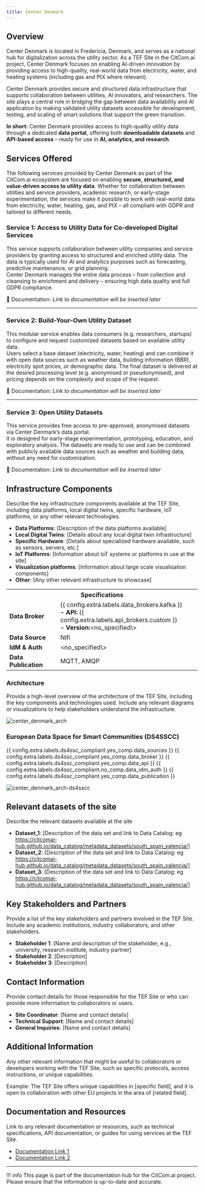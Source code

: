 ```yaml
---
title: Center Denmark
---
```


## Overview

Center Denmark is located in Fredericia, Denmark, and serves as a national hub for digitalization across the utility sector. As a TEF Site in the CitCom.ai project, Center Denmark focuses on enabling AI-driven innovation by providing access to high-quality, real-world data from electricity, water, and heating systems (including gas and PtX where relevant).

Center Denmark provides secure and structured data infrastructure that supports collaboration between utilities, AI innovators, and researchers. The site plays a central role in bridging the gap between data availability and AI application by making validated utility datasets accessible for development, testing, and scaling of smart solutions that support the green transition.

**In short:** Center Denmark provides access to high-quality utility data through a dedicated **data portal**, offering both **downloadable datasets** and **API-based access** – ready for use in **AI, analytics, and research**.

## Services Offered

The following services provided by Center Denmark as part of the CitCom.ai ecosystem are focused on enabling **secure, structured, and value-driven access to utility data**. Whether for collaboration between utilities and service providers, academic research, or early-stage experimentation, the services make it possible to work with real-world data from electricity, water, heating, gas, and PtX – all compliant with GDPR and tailored to different needs.

### Service 1: Access to Utility Data for Co-developed Digital Services  
This service supports collaboration between utility companies and service providers by granting access to structured and enriched utility data. The data is typically used for AI and analytics purposes such as forecasting, predictive maintenance, or grid planning.  
Center Denmark manages the entire data process – from collection and cleansing to enrichment and delivery – ensuring high data quality and full GDPR compliance.

📄 Documentation: *Link to documentation will be inserted later*

---

### Service 2: Build-Your-Own Utility Dataset  
This modular service enables data consumers (e.g. researchers, startups) to configure and request customized datasets based on available utility data.  
Users select a base dataset (electricity, water, heating) and can combine it with open data sources such as weather data, building information (BBR), electricity spot prices, or demographic data. The final dataset is delivered at the desired processing level (e.g. anonymised or pseudonymised), and pricing depends on the complexity and scope of the request.

📄 Documentation: *Link to documentation will be inserted later*

---

### Service 3: Open Utility Datasets  
This service provides free access to pre-approved, anonymised datasets via Center Denmark’s data portal.  
It is designed for early-stage experimentation, prototyping, education, and exploratory analysis. The datasets are ready to use and can be combined with publicly available data sources such as weather and building data, without any need for customization.

📄 Documentation: *Link to documentation will be inserted later*


## Infrastructure Components

Describe the key infrastructure components available at the TEF Site, including data platforms, local digital twins, specific hardware, IoT platforms, or any other relevant technologies.

- **Data Platforms**: [Description of the data platforms available]
- **Local Digital Twins**: [Details about any local digital twin infrastructure]
- **Specific Hardware**: [Details about specialized hardware available, such as sensors, servers, etc.]
- **IoT Platforms**: [Information about IoT systems or platforms in use at the site]
- **Visualization platforms**: [Information about large scale visualisation components]
- **Other**: [Any other relevant infrastructure to showcase]

<table>
  <tr>
    <th colspan="2" style="text-align: center;">Specifications</th>
  </tr>
  <tr>
    <td><strong>Data Broker<strong></td>
    <td>
      {{ config.extra.labels.data_brokers.kafka }}<br>
      <strong>- API:</strong> {{ config.extra.labels.api_brokers.custom }}<br>
      <strong>- Version:</strong>&lt;no_specified\>
    </td>
  </tr>
  <tr>
    <td><strong>Data Source<strong></td>
    <td>Nifi</td>
  </tr>
  <tr>
    <td><strong>IdM &amp; Auth<strong></td>
    <td>&lt;no_specified\></td>
  </tr>
  <tr>
    <td><strong>Data Publication<strong></td>
    <td>MQTT, AMQP</td>
  </tr>
</table>

### Architecture

Provide a high-level overview of the architecture of the TEF Site, including the key components and technologies used. Include any relevant diagrams or visualizations to help stakeholders understand the infrastructure.

![center_denmark_arch](./img/center_denmark-arch.png)

### European Data Space for Smart Communities (DS4SSCC)

{{ config.extra.labels.ds4ssc_compliant.yes_comp.data_sources }} {{ config.extra.labels.ds4ssc_compliant.yes_comp.data_broker }} {{ config.extra.labels.ds4ssc_compliant.yes_comp.data_api }} {{ config.extra.labels.ds4ssc_compliant.no_comp.data_idm_auth }} {{ config.extra.labels.ds4ssc_compliant.yes_comp.data_publication }}

![center_denmark_arch-ds4sscc](./img/center_denmark_ds4sscc-arch.svg)

## Relevant datasets of the site

Describe the relevant datasets available at the site

- **Dataset_1**: [Description of the data set and link to Data Catalog: eg https://citcomai-hub.github.io/data_catalog/metadata_datasets/south_spain_valencia/]
- **Dataset_2**: [Description of the data set and link to Data Catalog: eg https://citcomai-hub.github.io/data_catalog/metadata_datasets/south_spain_valencia/]
- **Dataset_3**: [Description of the data set and link to Data Catalog: eg https://citcomai-hub.github.io/data_catalog/metadata_datasets/south_spain_valencia/]

## Key Stakeholders and Partners

Provide a list of the key stakeholders and partners involved in the TEF Site. Include any academic institutions, industry collaborators, and other stakeholders.

- **Stakeholder 1**: [Name and description of the stakeholder, e.g., university, research institute, industry partner]
- **Stakeholder 2**: [Description]
- **Stakeholder 3**: [Description]

## Contact Information

Provide contact details for those responsible for the TEF Site or who can provide more information to collaborators or users.

- **Site Coordinator**: [Name and contact details]
- **Technical Support**: [Name and contact details]
- **General Inquiries**: [Name and contact details]

## Additional Information

Any other relevant information that might be useful to collaborators or developers working with the TEF Site, such as specific protocols, access instructions, or unique capabilities.

Example:
The TEF Site offers unique capabilities in [specific field], and it is open to collaboration with other EU projects in the area of [related field].

## Documentation and Resources

Link to any relevant documentation or resources, such as technical specifications, API documentation, or guides for using services at the TEF Site.

- [Documentation Link 1](#)
- [Documentation Link 2](#)

---

!!! info
    This page is part of the documentation hub for the CitCom.ai project. Please ensure that the information is up-to-date and accurate.
